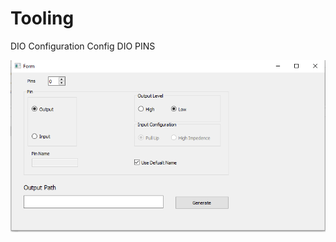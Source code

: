 # Tooling

DIO Configuration
     Config DIO PINS
     
![Image](https://raw.githubusercontent.com/Nada8773/Tooling/master/DIO%20Configuration/image.PNG)

